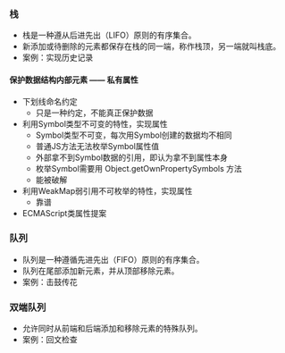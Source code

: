 ### 栈
* 栈是一种遵从后进先出（LIFO）原则的有序集合。
* 新添加或待删除的元素都保存在栈的同一端，称作栈顶，另一端就叫栈底。
* 案例：实现历史记录
#### 保护数据结构内部元素 —— 私有属性
* 下划线命名约定
  * 只是一种约定，不能真正保护数据
* 利用Symbol类型不可变的特性，实现属性
  * Symbol类型不可变，每次用Symbol创建的数据均不相同
  * 普通JS方法无法枚举Symbol属性值
  * 外部拿不到Symbol数据的引用，即认为拿不到属性本身
  * 枚举Symbol需要用 Object.getOwnPropertySymbols 方法
  * 能被破解
* 利用WeakMap弱引用不可枚举的特性，实现属性
  * 靠谱
* ECMAScript类属性提案

### 队列
* 队列是一种遵循先进先出（FIFO）原则的有序集合。
* 队列在尾部添加新元素，并从顶部移除元素。
* 案例：击鼓传花
### 双端队列
* 允许同时从前端和后端添加和移除元素的特殊队列。
* 案例：回文检查
